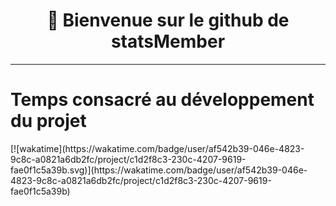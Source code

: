 <div align="center">
<h1>👋 Bienvenue sur le github de statsMember</h1>
</div>
<hr>
<h1>Temps consacré au développement du projet</h1>
[![wakatime](https://wakatime.com/badge/user/af542b39-046e-4823-9c8c-a0821a6db2fc/project/c1d2f8c3-230c-4207-9619-fae0f1c5a39b.svg)](https://wakatime.com/badge/user/af542b39-046e-4823-9c8c-a0821a6db2fc/project/c1d2f8c3-230c-4207-9619-fae0f1c5a39b)
